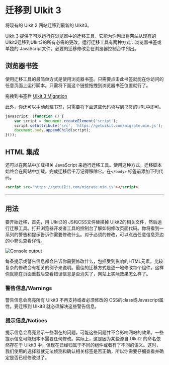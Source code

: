 # 迁移到 UIkit 3

<p class="uk-text-lead">将现有的 UIkit 2 网站迁移到最新的 UIkit3。</p>

Uikit 3 提供了可以运行在浏览器中的迁移工具，它能为你列出将网站从现有的 UIkit2迁移到UIkit3的所有必需的更改。运行迁移工具有两种方式：浏览器书签或单独的 JavaScript文件。必要的迁移修改会在浏览器控制台中列出。 

## 浏览器书签

使用迁移工具的最简单方式是使用浏览器书签。只需要点击此书签就能在你访问的任意页面上运行脚本。只需将下面这个链接拖拽到浏览器书签位置就行了。 

拖拽到书签栏 <span uk-icon="icon: arrow-right"></span> <a class="uk-button uk-button-primary" href="javascript: (function () { var script = document.createElement('script'); script.setAttribute('src', 'https://getuikit.com/migrate.min.js'); document.body.appendChild(script); }());">UIkit 3 Migration</a>

此外，你还可以手动创建书签，只需要将下面这些代码填写到书签的URL中即可。 

```js
javascript: (function () {
    var script = document.createElement('script');
    script.setAttribute('src', 'https://getuikit.com/migrate.min.js');
    document.body.appendChild(script);
}());
```


## HTML 集成

还可以在网站中加载相关 JavaScript 来运行迁移工具。使用这种方式，迁移脚本始终会在网站中加载。完成迁移后千万记得移除它。在`</body>` 标签前添加下列代码。 
```html
<script src="https://getuikit.com/migrate.min.js"></script>
```

***

## 用法

要开始迁移，首先，用 UIkit3的 JS和CSS文件替换掉 UIkit2的相关文件，然后运行迁移工具。打开浏览器开发者工具的控制台了解如何修改页面代码。你将看到一系列的警告和提示告诉你需要修改什么。对于必须的修改，可以点击任意信息旁边的小箭头查看详情。

![Console output](../docs/images/migration-console.gif)

每条提示或警告信息都会告诉你需要修改什么，包括受到影响的HTML元素。比较复杂的修改会有相关的例子来说明。最佳的迁移方式是逐一地修改每个组件。这样你就能在页面重载后查看错误信息是否消失了，网站上实际效果怎么样了。 

### 警告信息/Warnings

警告信息会高亮所有 UIkit3 不再支持或者必须修改的 CSS的class或Javascript属性。要迁移到 UIkit3 就必须解决这些警告信息。

### 提示信息/Notices

提示信息会高亮显示一些潜在的问题，可能这些问题并不会影响网站的效果。一些提示信息可能根本不需要任何修改。实际上，这是因为某些源自 UIkit2 的命名依然存在于 UIkit3 中，但现在已经归属于不同的组件或者有了不同的语义。这时，我们使用的选择器就无法侦测和确认相关标签是否正确，所以你需要仔细查看并确定是否已经修改过了。
